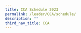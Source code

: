 ```yaml
---
title: CCA Schedule 2023
permalink: /leader/CCA/schedule/
description: ""
third_nav_title: CCA
---
```

